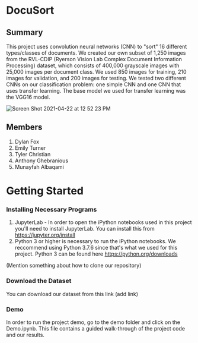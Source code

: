 # DocuSort
## Summary
This project uses convolution neural networks (CNN) to "sort" 16 different types/classes of documents. We created our own subset of 1,250 images from the RVL-CDIP (Ryerson Vision Lab Complex Document Information Processing) dataset, which consists of 400,000 grayscale images with 25,000 images per document class. We used 850 images for training, 210 images for validation, and 200 images for testing. We tested two different CNNs on our classification problem: one simple CNN and one CNN that uses transfer learning. The base model we used for transfer learning was the VGG16 model.

![Screen Shot 2021-04-22 at 12 52 23 PM](https://user-images.githubusercontent.com/47064751/115762936-97497780-a369-11eb-9071-d2007a2a0f05.png)


## Members
1. Dylan Fox
2. Emily Turner
3. Tyler Christian
4. Anthony Ghebranious
5. Munayfah Albaqami


# Getting Started
### Installing Necessary Programs
1. JupyterLab - In order to open the iPython notebooks used in this project you'll need to install JupyterLab. You can install this from https://jupyter.org/install  
2. Python 3 or higher is necessary to run the iPython notebooks. We reccommend using Python 3.7.6 since that's what we used for this project. Python 3 can be found here https://python.org/downloads

(Mention something about how to clone our repository)

### Download the Dataset
You can download our dataset from this link (add link)

### Demo
In order to run the project demo, go to the demo folder and click on the Demo.ipynb. This file contains a guided walk-through of the project code and our results.
